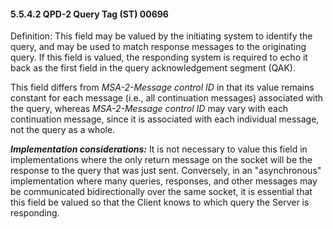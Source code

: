 #### 5.5.4.2 QPD-2 Query Tag (ST) 00696 

Definition: This field may be valued by the initiating system to identify the query, and may be used to match response messages to the originating query. If this field is valued, the responding system is required to echo it back as the first field in the query acknowledgement segment (QAK).

This field differs from _MSA-2-Message control ID_ in that its value remains constant for each message (i.e., all continuation messages) associated with the query, whereas _MSA-2-Message control ID_ may vary with each continuation message, since it is associated with each individual message, not the query as a whole.

**_Implementation considerations:_** It is not necessary to value this field in implementations where the only return message on the socket will be the response to the query that was just sent. Conversely, in an "asynchronous" implementation where many queries, responses, and other messages may be communicated bidirectionally over the same socket, it is essential that this field be valued so that the Client knows to which query the Server is responding.
